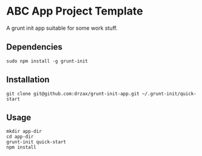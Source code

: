 # ABC App Project Template

A grunt init app suitable for some work stuff.

## Dependencies

`sudo npm install -g grunt-init`

## Installation

`git clone git@github.com:drzax/grunt-init-app.git ~/.grunt-init/quick-start`

## Usage

```
mkdir app-dir
cd app-dir
grunt-init quick-start
npm install

```
